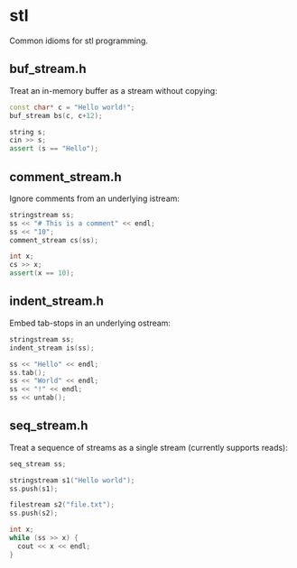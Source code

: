 # stl
Common idioms for stl programming.

## buf_stream.h
Treat an in-memory buffer as a stream without copying:
``` c++
const char* c = "Hello world!";
buf_stream bs(c, c+12);

string s;
cin >> s;
assert (s == "Hello");
```

## comment_stream.h
Ignore comments from an underlying istream:
``` c++
stringstream ss;
ss << "# This is a comment" << endl;
ss << "10";
comment_stream cs(ss);

int x;
cs >> x;
assert(x == 10);
```

## indent_stream.h
Embed tab-stops in an underlying ostream:
``` c++
stringstream ss;
indent_stream is(ss);

ss << "Hello" << endl;
ss.tab();
ss << "World" << endl;
ss << "!" << endl;
ss << untab();
```

## seq_stream.h
Treat a sequence of streams as a single stream (currently supports reads):
``` c++
seq_stream ss;

stringstream s1("Hello world");
ss.push(s1);

filestream s2("file.txt");
ss.push(s2);

int x;
while (ss >> x) {
  cout << x << endl;
}
```

